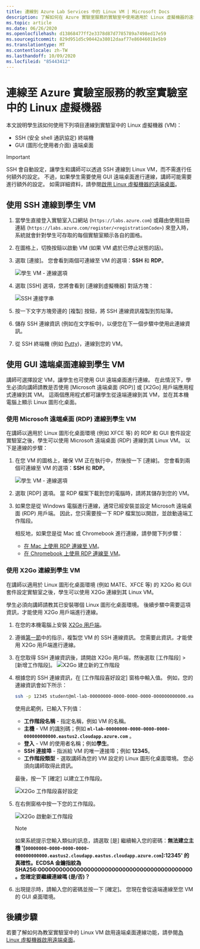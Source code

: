 ```yaml
---
title: 連線到 Azure Lab Services 中的 Linux VM | Microsoft Docs
description: 了解如何在 Azure 實驗室服務的實驗室中使用適用於 Linux 虛擬機器的遠端桌面。
ms.topic: article
ms.date: 06/26/2020
ms.openlocfilehash: d13868477ff2e3378d87d7785789a7498ed17e59
ms.sourcegitcommit: 829d951d5c90442a38012daaf77e86046018e5b9
ms.translationtype: MT
ms.contentlocale: zh-TW
ms.lasthandoff: 10/09/2020
ms.locfileid: "85443412"
---
```

# <a name="connect-to-linux-virtual-machines-in-a-classroom-lab-of-azure-lab-services"></a>連線至 Azure 實驗室服務的教室實驗室中的 Linux 虛擬機器
本文說明學生該如何使用下列項目連線到實驗室中的 Linux 虛擬機器 (VM)：
- SSH (安全 shell 通訊協定) 終端機
- GUI (圖形化使用者介面) 遠端桌面

> [!IMPORTANT] 
> SSH 會自動設定，讓學生和講師可以透過 SSH 連線到 Linux VM，而不需進行任何額外的設定。 不過，如果學生需要使用 GUI 遠端桌面進行連線，講師可能需要進行額外的設定。  如需詳細資料，請參閱[啟用 Linux 虛擬機器的遠端桌面](how-to-enable-remote-desktop-linux.md)。

## <a name="connect-to-the-student-vm-using-ssh"></a>使用 SSH 連線到學生 VM

1. 當學生直接登入實驗室入口網站 (`https://labs.azure.com`) 或藉由使用註冊連結 (`https://labs.azure.com/register/<registrationCode>`) 來登入時，系統就會針對學生可存取的每個實驗室顯示各自的圖格。 
   
1. 在圖格上，切換按鈕以啟動 VM (如果 VM 處於已停止狀態的話)。 

2. 選取 [連接]。 您會看到兩個可連線至 VM 的選項：**SSH** 和 **RDP**。

    ![學生 VM - 連線選項](./media/how-to-enable-remote-desktop-linux/student-vm-connect-options.png)

3. 選取 [SSH] 選項，您將會看到 [連線到虛擬機器] 對話方塊：  

    ![SSH 連接字串](./media/how-to-enable-remote-desktop-linux/ssh-connection-string.png)

4. 按一下文字方塊旁邊的 [複製] 按鈕，將 SSH 連線資訊複製到剪貼簿。 

5. 儲存 SSH 連線資訊 (例如在文字板中)，以便您在下一個步驟中使用此連線資訊。

6. 從 SSH 終端機 (例如 [Putty](https://www.putty.org/))，連線到您的 VM。

## <a name="connect-to-the-student-vm-using-gui-remote-desktop"></a>使用 GUI 遠端桌面連線到學生 VM
講師可選擇設定 VM，讓學生也可使用 GUI 遠端桌面進行連線。  在此情況下，學生必須向講師請教是否使用 [Microsoft 遠端桌面 (RDP)] 或 [X2Go] 用戶端應用程式連線到其 VM。  這兩個應用程式都可讓學生從遠端連線到其 VM，並在其本機電腦上顯示 Linux 圖形化桌面。

### <a name="connect-to-the-student-vm-using-microsoft-remote-desktop-rdp"></a>使用 Microsoft 遠端桌面 (RDP) 連線到學生 VM
在講師以適用於 Linux 圖形化桌面環境 (例如 XFCE 等) 的 RDP 和 GUI 套件設定實驗室之後，學生可以使用 Microsoft 遠端桌面 (RDP) 連線到其 Linux VM。 以下是連線的步驟： 

1. 在您 VM 的圖格上，確保 VM 正在執行中，然後按一下 [連線]。 您會看到兩個可連線至 VM 的選項：**SSH** 和 **RDP**。

    ![學生 VM - 連線選項](./media/how-to-enable-remote-desktop-linux/student-vm-connect-options.png)
2. 選取 [RDP] 選項。  當 RDP 檔案下載到您的電腦時，請將其儲存到您的 VM。

3. 如果您是從 Windows 電腦進行連線，通常已經安裝並設定 Microsoft 遠端桌面 (RDP) 用戶端。  因此，您只需要按一下 RDP 檔案加以開啟，並啟動遠端工作階段。

    相反地，如果您是從 Mac 或 Chromebook 進行連線，請參閱下列步驟：
   - [在 Mac 上使用 RDP 連線至 VM](connect-virtual-machine-mac-remote-desktop.md)。
   - [在 Chromebook 上使用 RDP 連線至 VM](connect-virtual-machine-chromebook-remote-desktop.md)。  

### <a name="connect-to-the-student-vm-using-x2go"></a>使用 X2Go 連線到學生 VM
在講師以適用於 Linux 圖形化桌面環境 (例如 MATE、XFCE 等) 的 X2Go 和 GUI 套件設定實驗室之後，學生可以使用 X2Go 連線到其 Linux VM。

學生必須向講師請教其已安裝哪個 Linux 圖形化桌面環境。  後續步驟中需要這項資訊，才能使用 X2Go 用戶端進行連線。

1. 在您的本機電腦上安裝 [X2Go 用戶端](https://wiki.x2go.org/doku.php/doc:installation:x2goclient)。

1. 遵循[第一節](how-to-use-remote-desktop-linux-student.md#connect-to-the-student-vm-using-ssh)中的指示，複製您 VM 的 SSH 連線資訊。  您需要此資訊，才能使用 X2Go 用戶端進行連線。

1. 在您取得 SSH 連線資訊後，請開啟 X2Go 用戶端，然後選取 [工作階段] > [新增工作階段]。
   ![X2Go 建立新的工作階段](./media/how-to-use-classroom-lab/x2go-new-session.png)

1. 根據您的 SSH 連線資訊，在 [工作階段喜好設定] 窗格中輸入值。  例如，您的連線資訊會如下所示：

    ```bash
    ssh -p 12345 student@ml-lab-00000000-0000-0000-0000-000000000000.eastus2.cloudapp.azure.com
    ```

    使用此範例，已輸入下列值：

   - **工作階段名稱** - 指定名稱，例如 VM 的名稱。
   - **主機** - VM 的識別碼；例如 **`ml-lab-00000000-0000-0000-0000-000000000000.eastus2.cloudapp.azure.com`** 。
   - **登入** - VM 的使用者名稱；例如**學生**。
   - **SSH 連接埠** - 指派給 VM 的唯一連接埠；例如 **12345**。
   - **工作階段類型** - 選取講師為您的 VM 設定的 Linux 圖形化桌面環境。  您必須向講師取得此資訊。

    最後，按一下 [確定] 以建立工作階段。

    ![X2Go 工作階段喜好設定](./media/how-to-use-classroom-lab/x2go-session-preferences.png)

1.  在右側窗格中按一下您的工作階段。

    ![X2Go 啟動新工作階段](./media/how-to-use-classroom-lab/x2go-start-session.png)

    > [!NOTE] 
    > 如果系統提示您輸入類似的訊息，請選取 [是] 繼續輸入您的密碼：**無法建立主機 '[`00000000-0000-0000-0000-000000000000.eastus2.cloudapp.eastus.cloudapp.azure.com`]:12345' 的真確性。ECDSA 金鑰指紋為 SHA256:00000000000000000000000000000000000000000000。您確定要繼續連線嗎 (是/否)？**

2. 出現提示時，請輸入您的密碼並按一下 [確定]。  您現在會從遠端連線至您 VM 的 GUI 桌面環境。

## <a name="next-steps"></a>後續步驟
若要了解如何為教室實驗室中的 Linux VM 啟用遠端桌面連線功能，請參閱[為 Linux 虛擬機器啟用遠端桌面](how-to-enable-remote-desktop-linux.md)。 

